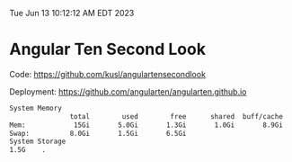 Tue Jun 13 10:12:12 AM EDT 2023

# Angular Ten Second Look

Code: https://github.com/kusl/angulartensecondlook

Deployment: https://github.com/angularten/angularten.github.io

```bash
System Memory
               total        used        free      shared  buff/cache   available
Mem:            15Gi       5.0Gi       1.3Gi       1.0Gi       8.9Gi       8.9Gi
Swap:          8.0Gi       1.5Gi       6.5Gi
System Storage
1.5G	.
